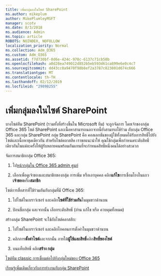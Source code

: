 ```yaml
---
title: เพิ่มกลุ่มลงในไซต์ SharePoint
ms.author: mikeplum
author: MikePlumleyMSFT
manager: scotv
ms.date: 8/3/2018
ms.audience: Admin
ms.topic: article
ROBOTS: NOINDEX, NOFOLLOW
localization_priority: Normal
ms.collection: Adm_O365
ms.custom: Adm_O365
ms.assetid: f7d730bf-0d6e-424c-970c-6137c71cb50b
ms.openlocfilehash: a0d28ea749012d852b5eb593d61ca899e6e0c4c7
ms.sourcegitcommit: dd43cc0a9470f98b8ef2a3787c823801d674c666
ms.translationtype: MT
ms.contentlocale: th-TH
ms.lasthandoff: 02/12/2019
ms.locfileid: "29898255"
---
```

# <a name="add-a-group-to-a-sharepoint-site"></a>เพิ่มกลุ่มลงในไซต์ SharePoint

บางไซต์ทีม SharePoint (รวมทั้งที่สร้างขึ้นใน Microsoft ทีม) จะถูกจัดการ โดยเจ้าของกลุ่ม Office 365 ไซต์ SharePoint และเนื้อหาสามารถนอกจากนี้ยังสามารถใช้ร่วม กับกลุ่ม Office 365 และกลุ่ม SharePoint กลุ่ม SharePoint คือ คอลเลกชันของผู้ใช้ทั้งหมดได้รับการสิทธิ์ไปยังไซต์และเนื้อหาชุดเดียวกัน สำหรับไซต์คลาสสิค เราขอแนะนำให้ คุณใช้กลุ่มเพื่อกำหนดระดับสิทธิ์เดียวกันในแต่ละครั้งให้ผู้รับหลายคนพร้อมกันแทนที่จะกำหนดสิทธิ์หนึ่งคนได้อย่างสะดวก
  
จัดการสมาชิกกลุ่ม Office 365:
  
1. ไป[หน้ากลุ่มใน Office 365 admin ศูนย์](https://portal.office.com/adminportal/home#/groups)
    
2. เลือกเพื่อดูเจ้าของและสมาชิกของกลุ่ม การเพิ่ม หรือเอาบุคคล คลิก**แก้ไข**การเชื่อมโยงในแถว**เจ้าของ**หรือ**สมาชิก** 
    
ไซต์การสื่อสารที่ใช้ร่วมกันกับกลุ่มที่มี Office 365:
  
1. ไปไซต์ในเบราว์เซอร์ และคลิก**ไซต์ที่ใช้ร่วมกัน**ในมุมขวาด้านบน 
    
2. ป้อนชื่อกลุ่ม และจากนั้น เลือกระดับสิทธิ์ (อ่าน แก้ไข หรือ ควบคุมทั้งหมด)
    
สร้างกลุ่ม SharePoint จะใช้กับไซต์คลาสสิก:
  
1. ไปไซต์ในเบราว์เซอร์ และคลิกไอคอนการตั้งค่าในมุมขวาด้านบน
    
2. คลิกการ**ตั้งค่าไซต์**และจากนั้น ภายใต้**ผู้ใช้และสิทธิ์**คลิก**สิทธิ์ของไซต์**
    
3. บนแท็บสิทธิ์ คลิก**สร้าง กลุ่ม**
    
[ไซต์ทีม classic การเชื่อมต่อไปยังกลุ่มใหม่ของ Office 365](https://go.microsoft.com/fwlink/?linkid=2008654)
  
[เรียนรู้เพิ่มเติมเกี่ยวกับการทำงานกับกลุ่ม SharePoint](https://go.microsoft.com/fwlink/?linkid=874658)
  

